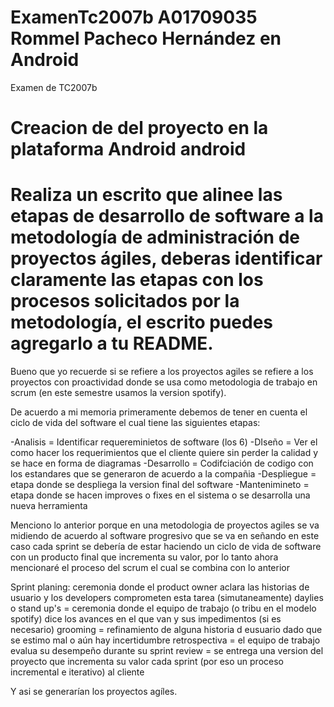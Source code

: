 # ExamenTc2007b A01709035 Rommel Pacheco Hernández en Android
Examen de TC2007b

# Creacion de del proyecto en la plataforma Android android
 # Realiza un escrito que alinee las etapas de desarrollo de software a la metodología de administración de proyectos ágiles, deberas identificar claramente las etapas con los procesos solicitados por la metodología, el escrito puedes agregarlo a tu README. 

Bueno que yo recuerde si se refiere a los proyectos agiles se refiere a los proyectos con proactividad donde se usa como metodologia de trabajo en scrum (en este semestre usamos la version spotify).

De acuerdo a mi memoria primeramente debemos de tener en cuenta el ciclo de vida del software el cual tiene las siguientes etapas:

-Analisis = Identificar requereminietos de software (los 6)
-DIseño = Ver el como hacer los requerimientos que el cliente quiere sin perder la calidad y se hace en forma de diagramas
-Desarrollo = Codifciación de codigo con los estandares que se generaron de acuerdo a la compañia
-Despliegue = etapa donde se despliega la version final del software
-Mantenimineto = etapa donde se hacen improves o fixes en el sistema o se desarrolla una nueva herramienta

Menciono lo anterior porque en una metodologia de proyectos agiles se va midiendo de acuerdo al software progresivo que se va en señando en este caso cada sprint se debería de estar haciendo un ciclo de vida de software con un producto final que incrementa su valor, por lo tanto ahora mencionaré el proceso del scrum el cual se combina con lo anterior

Sprint planing: ceremonia donde el product owner aclara las historias de usuario y los developers comprometen esta tarea
(simutaneamente) daylies o stand up's = ceremonia donde el equipo de trabajo (o tribu en el modelo spotify) dice los avances en el que van y sus impedimentos
(si es necesario) grooming = refinamiento de alguna historia d eusuario dado que se estimo mal o aún hay incertidumbre
retrospectiva = el equipo de trabajo evalua su desempeño durante su sprint
review = se entrega una version del proyecto que incrementa su valor cada sprint (por eso un proceso incremental e iterativo) al cliente

Y asi se generarían los proyectos agíles.
